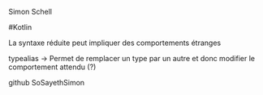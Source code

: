 Simon Schell  

#Kotlin 

La syntaxe réduite peut impliquer des comportements étranges  
  
typealias → Permet de remplacer un type par un autre et donc modifier le comportement attendu (?)  
  
github SoSayethSimon